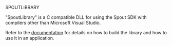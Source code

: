 SPOUTLIBRARY

"SpoutLibrary" is a C compatible DLL for using the Spout SDK with compilers other than Microsoft Visual Studio.

Refer to the [documentation](https://spoutlibrary-site.netlify.app/) for details on how to build the library and how to use it in an application.









